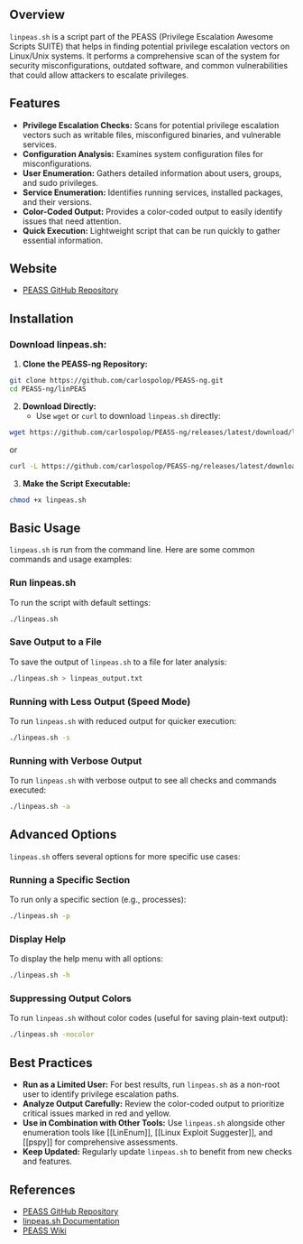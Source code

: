 ## Overview
`linpeas.sh` is a script part of the PEASS (Privilege Escalation Awesome Scripts SUITE) that helps in finding potential privilege escalation vectors on Linux/Unix systems. It performs a comprehensive scan of the system for security misconfigurations, outdated software, and common vulnerabilities that could allow attackers to escalate privileges.

## Features
- **Privilege Escalation Checks:** Scans for potential privilege escalation vectors such as writable files, misconfigured binaries, and vulnerable services.
- **Configuration Analysis:** Examines system configuration files for misconfigurations.
- **User Enumeration:** Gathers detailed information about users, groups, and sudo privileges.
- **Service Enumeration:** Identifies running services, installed packages, and their versions.
- **Color-Coded Output:** Provides a color-coded output to easily identify issues that need attention.
- **Quick Execution:** Lightweight script that can be run quickly to gather essential information.

## Website
- [PEASS GitHub Repository](https://github.com/carlospolop/PEASS-ng)

## Installation

### Download linpeas.sh:
1. **Clone the PEASS-ng Repository:**
```sh
git clone https://github.com/carlospolop/PEASS-ng.git
cd PEASS-ng/linPEAS
```

2. **Download Directly:**
   - Use `wget` or `curl` to download `linpeas.sh` directly:
```sh
wget https://github.com/carlospolop/PEASS-ng/releases/latest/download/linpeas.sh
```
   or
```sh
curl -L https://github.com/carlospolop/PEASS-ng/releases/latest/download/linpeas.sh -o linpeas.sh
```

3. **Make the Script Executable:**
```sh
chmod +x linpeas.sh
```

## Basic Usage
`linpeas.sh` is run from the command line. Here are some common commands and usage examples:

### Run linpeas.sh
To run the script with default settings:
```sh
./linpeas.sh
```

### Save Output to a File
To save the output of `linpeas.sh` to a file for later analysis:
```sh
./linpeas.sh > linpeas_output.txt
```

### Running with Less Output (Speed Mode)
To run `linpeas.sh` with reduced output for quicker execution:
```sh
./linpeas.sh -s
```

### Running with Verbose Output
To run `linpeas.sh` with verbose output to see all checks and commands executed:
```sh
./linpeas.sh -a
```

## Advanced Options
`linpeas.sh` offers several options for more specific use cases:

### Running a Specific Section
To run only a specific section (e.g., processes):
```sh
./linpeas.sh -p
```

### Display Help
To display the help menu with all options:
```sh
./linpeas.sh -h
```

### Suppressing Output Colors
To run `linpeas.sh` without color codes (useful for saving plain-text output):
```sh
./linpeas.sh -nocolor
```

## Best Practices
- **Run as a Limited User:** For best results, run `linpeas.sh` as a non-root user to identify privilege escalation paths.
- **Analyze Output Carefully:** Review the color-coded output to prioritize critical issues marked in red and yellow.
- **Use in Combination with Other Tools:** Use `linpeas.sh` alongside other enumeration tools like [[LinEnum]], [[Linux Exploit Suggester]], and [[pspy]] for comprehensive assessments.
- **Keep Updated:** Regularly update `linpeas.sh` to benefit from new checks and features.

## References
- [PEASS GitHub Repository](https://github.com/carlospolop/PEASS-ng)
- [linpeas.sh Documentation](https://github.com/carlospolop/PEASS-ng/tree/master/linPEAS)
- [PEASS Wiki](https://github.com/carlospolop/PEASS-ng/wiki)

